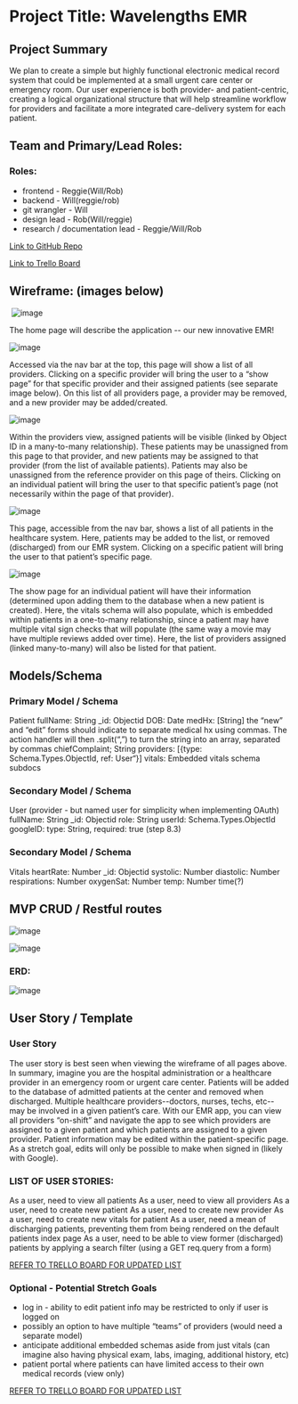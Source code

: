 
# Project Title: Wavelengths EMR

## Project Summary
We plan to create a simple but highly functional electronic medical record system that could be implemented at a small urgent care center or emergency room. Our user experience is both provider- and patient-centric, creating a logical organizational structure that will help streamline workflow for providers and facilitate a more integrated care-delivery system for each patient. 

## Team and Primary/Lead Roles:

### Roles: 
- frontend - Reggie(Will/Rob)
- backend - Will(reggie/rob)
- git wrangler - Will
- design lead - Rob(Will/reggie)	 
- research / documentation lead - Reggie/Will/Rob

[Link to GitHub Repo](https://github.com/william-hu-codes/electronic-medical-record)

[Link to Trello Board](https://trello.com/b/GvMYnnYL/wavelength-the-emr-project)


## Wireframe: (images below)
​​
![image](https://github.com/william-hu-codes/electronic-medical-record/assets/138035971/a2bf3bf1-7a82-4aaf-93bf-43b7286806fa)

The home page will describe the application -- our new innovative EMR!

![image](https://github.com/william-hu-codes/electronic-medical-record/assets/138035971/360e7e96-a222-4e5c-be88-1f41745e09bc)

Accessed via the nav bar at the top, this page will show a list of all providers. Clicking on a specific provider will bring the user to a “show page” for that specific provider and their assigned patients (see separate image below). On this list of all providers page, a provider may be removed, and a new provider may be added/created.

![image](https://github.com/william-hu-codes/electronic-medical-record/assets/138035971/49e3952e-abc5-4ac0-a44f-4e4ef4739623)

Within the providers view, assigned patients will be visible (linked by Object ID in a many-to-many relationship). These patients may be unassigned from this page to that provider, and new patients may be assigned to that provider (from the list of available patients). Patients may also be unassigned from the reference provider on this page of theirs. Clicking on an individual patient will bring the user to that specific patient’s page (not necessarily within the page of that provider).

![image](https://github.com/william-hu-codes/electronic-medical-record/assets/138035971/0484835d-52b9-4dc2-b9f9-d5126de8d869)


This page, accessible from the nav bar, shows a list of all patients in the healthcare system. Here, patients may be added to the list, or removed (discharged) from our EMR system. Clicking on a specific patient will bring the user to that patient’s specific page.


![image](https://github.com/william-hu-codes/electronic-medical-record/assets/138035971/aad00116-a3f8-4d32-8b3c-5609bccea7b6)

The show page for an individual patient will have their information (determined upon adding them to the database when a new patient is created). Here, the vitals schema will also populate, which is embedded within patients in a one-to-many relationship, since a patient may have multiple vital sign checks that will populate (the same way a movie may have multiple reviews added over time). Here, the list of providers assigned (linked many-to-many) will also be listed for that patient.

## Models/Schema

### Primary Model / Schema
Patient
fullName: String
_id: Objectid
DOB: Date
medHx: [String] the “new” and “edit” forms should indicate to separate medical hx using commas. The action handler will then .split(“,”) to turn the string into an array, separated by commas
chiefComplaint; String
providers: [{type: Schema.Types.ObjectId, ref: User“}]
vitals: Embedded vitals schema subdocs


### Secondary Model / Schema 
User (provider - but named user for simplicity when implementing OAuth)
fullName: String
_id: Objectid
role: String
userId: Schema.Types.ObjectId
googleID: type: String, required: true (step 8.3)


### Secondary Model / Schema 
Vitals
heartRate: Number
_id: Objectid
systolic: Number
diastolic: Number
respirations: Number
oxygenSat: Number
temp: Number
time(?)



## MVP CRUD / Restful routes

![image](https://github.com/william-hu-codes/electronic-medical-record/assets/138035971/764aac54-401e-4f34-b566-69bfa323e560)

![image](https://github.com/william-hu-codes/electronic-medical-record/assets/138035971/f0136a3c-91a2-42d3-aaf7-24561a344f62)


### ERD:

![image](https://github.com/william-hu-codes/electronic-medical-record/assets/138035971/51fbc9c1-2152-4aa4-98e7-f2623278dc5d)



## User Story / Template


### User Story
The user story is best seen when viewing the wireframe of all pages above. In summary, imagine you are the hospital administration or a healthcare provider in an emergency room or urgent care center. Patients will be added to the database of admitted patients at the center and removed when discharged. Multiple healthcare providers--doctors, nurses, techs, etc--may be involved in a given patient’s care. With our EMR app, you can view all providers “on-shift” and navigate the app to see which providers are assigned to a given patient and which patients are assigned to a given provider. Patient information may be edited within the patient-specific page. As a stretch goal, edits will only be possible to make when signed in (likely with Google).

### LIST OF USER STORIES:

As a user, need to view all patients
As a user, need to view all providers
As a user, need to create new patient
As a user, need to create new provider
As a user, need to create new vitals for patient
As a user, need a mean of discharging patients, preventing them from being rendered on the default patients index page
As a user, need to be able to view former (discharged) patients by applying a search filter (using a GET req.query from a form)

[REFER TO TRELLO BOARD FOR UPDATED LIST](https://trello.com/b/GvMYnnYL/wavelength-the-emr-project)

### Optional - Potential Stretch Goals
- log in - ability to edit patient info may be restricted to only if user is logged on
- possibly an option to have multiple “teams” of providers (would need a separate model)
- anticipate additional embedded schemas aside from just vitals (can imagine also having physical exam, labs, imaging, additional history, etc)
- patient portal where patients can have limited access to their own medical records (view only)

[REFER TO TRELLO BOARD FOR UPDATED LIST](https://trello.com/b/GvMYnnYL/wavelength-the-emr-project)
